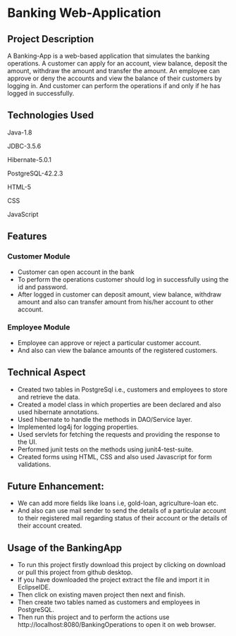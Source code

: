 # Banking Web-Application

## Project Description

A Banking-App is a web-based application that simulates the banking operations. A customer can apply for an account, view balance, deposit the amount, withdraw the amount and transfer the amount. An employee can approve or deny the accounts and view the balance of their customers by logging in. And customer can perform the operations if and only if he has logged in successfully.

## Technologies Used

Java-1.8

JDBC-3.5.6

Hibernate-5.0.1

PostgreSQL-42.2.3

HTML-5

CSS

JavaScript
  
## Features
### Customer Module
- Customer can open account in the bank
- To perform the operations customer should log in successfully using the id and password.
- After logged in customer can deposit amount, view balance, withdraw amount and also can transfer amount from his/her account to other account.
### Employee Module
- Employee can approve or reject a particular customer account.
- And also can view the balance amounts of the registered customers.

  
## Technical Aspect

- Created two tables in PostgreSql i.e., customers and employees to store and retrieve the data.
- Created a model class in which properties are been declared and also used hibernate annotations.
- Used hibernate to handle the methods in DAO/Service layer.
- Implemented log4j for logging properties.
- Used servlets for fetching the requests and providing the response to the UI.
- Performed junit tests on the methods using junit4-test-suite.
- Created forms using HTML, CSS and also used Javascript for form validations.

## Future Enhancement:
- We can add more fields like loans i.e, gold-loan, agriculture-loan etc.
- And also can use mail sender to send the details of a particular account to their registered mail regarding status of their account or the details of their account created.

## Usage of the BankingApp
 - To run this project firstly download this project by clicking on download or pull this project from github desktop.
 - If you have downloaded the project extract the file and import it in EclipseIDE.
 - Then click on existing maven project then next and finish.
 - Then create two tables named as customers and employees in PostgreSQL.
 - Then run this project and to perform the actions use  http://localhost:8080/BankingOperations to open it on web browser.
